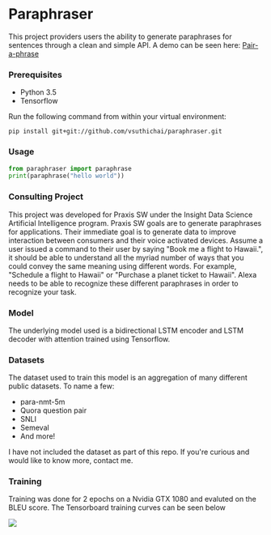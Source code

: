 # Paraphraser 

This project providers users the ability to generate paraphrases for sentences through a clean and simple API.  A demo can be seen here: [Pair-a-phrase](http://pair-a-phrase.it)

### Prerequisites

* Python 3.5
* Tensorflow

Run the following command from within your virtual environment:
```
pip install git+git://github.com/vsuthichai/paraphraser.git
```

### Usage
```python
from paraphraser import paraphrase
print(paraphrase("hello world"))
```

### Consulting Project

This project was developed for Praxis SW under the Insight Data Science Artificial Intelligence program.  Praxis SW goals are to generate paraphrases for applications.  Their immediate goal is to generate data to improve interaction between consumers and their voice activated devices.  Assume a user issued a command to their user by saying "Book me a flight to Hawaii.", it should be able to understand all the myriad number of ways that you could convey the same meaning using different words.  For example, "Schedule a flight to Hawaii" or "Purchase a planet ticket to Hawaii".  Alexa needs to be able to recognize these different paraphrases in order to recognize your task.

### Model

The underlying model used is a bidirectional LSTM encoder and LSTM decoder with attention trained using Tensorflow.

### Datasets

The dataset used to train this model is an aggregation of many different public datasets.  To name a few:
* para-nmt-5m
* Quora question pair
* SNLI
* Semeval
* And more!

I have not included the dataset as part of this repo.  If you're curious and would like to know more, contact me.

### Training

Training was done for 2 epochs on a Nvidia GTX 1080 and evaluted on the BLEU score. The Tensorboard training curves can be seen below

<img src="https://raw.githubusercontent.com/vsuthichai/paraphraser/master/images/20180128-035256-plot.png" align="center">


